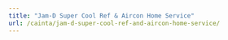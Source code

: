 ```yaml
---
title: "Jam-D Super Cool Ref & Aircon Home Service"
url: /cainta/jam-d-super-cool-ref-and-aircon-home-service/
---
```

